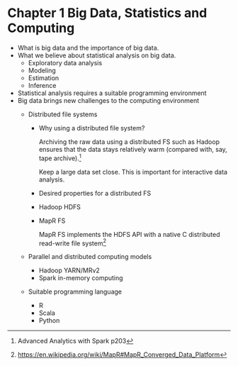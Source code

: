 # Chapter 1 Big Data, Statistics and Computing

- What is big data and the importance of big data.
- What we believe about statistical analysis on big data.
  * Exploratory data analysis
  * Modeling
  * Estimation
  * Inference
- Statistical analysis requires a suitable programming environment
- Big data brings new challenges to the computing environment
  * Distributed file systems
    + Why using a distributed file system?
    
      Archiving the raw data using a distributed FS such as Hadoop ensures that the data stays relatively warm (compared with, say, tape archive).[^warmdata]
      
      Keep a large data set close. This is important for interactive data analysis.
      
    + Desired properties for a distributed FS
    + Hadoop HDFS
    + MapR FS 
      
      MapR FS implements the HDFS API with a native C distributed read-write file system[^maprfs]
      
  * Parallel and distributed computing models
    + Hadoop YARN/MRv2
    + Spark in-memory computing
  * Suitable programming language
    + R
    + Scala
    + Python


[^maprfs]: https://en.wikipedia.org/wiki/MapR#MapR_Converged_Data_Platform
[^warmdata]: Advanced Analytics with Spark p203